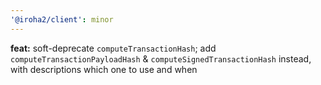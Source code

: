 ```yaml
---
'@iroha2/client': minor
---
```


**feat:** soft-deprecate `computeTransactionHash`; add `computeTransactionPayloadHash` & `computeSignedTransactionHash` instead, with descriptions which one to use and when
